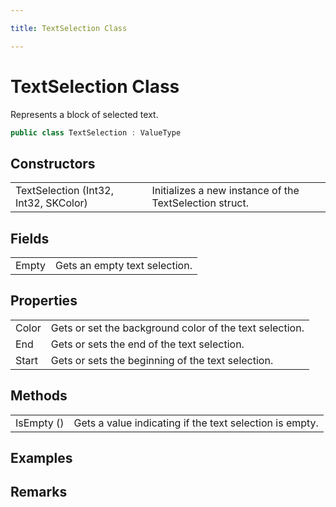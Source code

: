 ```yaml
---

title: TextSelection Class

---
```


# TextSelection Class

Represents a block of selected text.

```csharp
public class TextSelection : ValueType 
```

## Constructors

<table>
<tr><td>TextSelection (Int32, Int32, SKColor)</td><td>Initializes a new instance of the TextSelection struct.</td></tr>
</table>

## Fields

<table>
<tr><td>Empty</td><td>Gets an empty text selection.</td></tr>
</table>

## Properties

<table>
<tr><td>Color</td><td>Gets or set the background color of the text selection.</td></tr>
<tr><td>End</td><td>Gets or sets the end of the text selection.</td></tr>
<tr><td>Start</td><td>Gets or sets the beginning of the text selection.</td></tr>
</table>

## Methods

<table>
<tr><td>IsEmpty ()</td><td>Gets a value indicating if the text selection is empty.</td></tr>
</table>

<!-- Only change content below this line, anything above this line will be lost when regenerated. -->

## Examples

## Remarks

